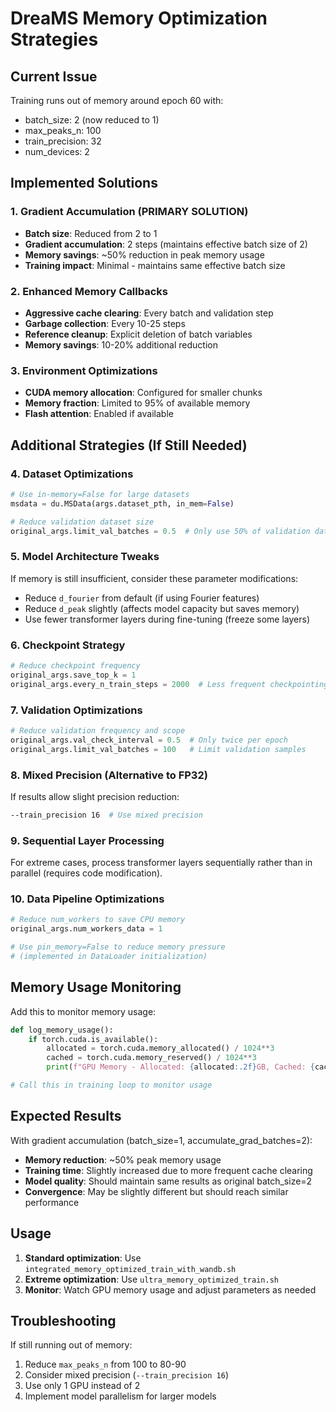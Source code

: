 # DreaMS Memory Optimization Strategies

## Current Issue
Training runs out of memory around epoch 60 with:
- batch_size: 2 (now reduced to 1)
- max_peaks_n: 100
- train_precision: 32
- num_devices: 2

## Implemented Solutions

### 1. Gradient Accumulation (PRIMARY SOLUTION)
- **Batch size**: Reduced from 2 to 1
- **Gradient accumulation**: 2 steps (maintains effective batch size of 2)
- **Memory savings**: ~50% reduction in peak memory usage
- **Training impact**: Minimal - maintains same effective batch size

### 2. Enhanced Memory Callbacks
- **Aggressive cache clearing**: Every batch and validation step
- **Garbage collection**: Every 10-25 steps
- **Reference cleanup**: Explicit deletion of batch variables
- **Memory savings**: 10-20% additional reduction

### 3. Environment Optimizations
- **CUDA memory allocation**: Configured for smaller chunks
- **Memory fraction**: Limited to 95% of available memory
- **Flash attention**: Enabled if available

## Additional Strategies (If Still Needed)

### 4. Dataset Optimizations
```python
# Use in-memory=False for large datasets
msdata = du.MSData(args.dataset_pth, in_mem=False)

# Reduce validation dataset size
original_args.limit_val_batches = 0.5  # Only use 50% of validation data
```

### 5. Model Architecture Tweaks
If memory is still insufficient, consider these parameter modifications:
- Reduce `d_fourier` from default (if using Fourier features)
- Reduce `d_peak` slightly (affects model capacity but saves memory)
- Use fewer transformer layers during fine-tuning (freeze some layers)

### 6. Checkpoint Strategy
```python
# Reduce checkpoint frequency
original_args.save_top_k = 1
original_args.every_n_train_steps = 2000  # Less frequent checkpointing
```

### 7. Validation Optimizations
```python
# Reduce validation frequency and scope
original_args.val_check_interval = 0.5  # Only twice per epoch
original_args.limit_val_batches = 100   # Limit validation samples
```

### 8. Mixed Precision (Alternative to FP32)
If results allow slight precision reduction:
```bash
--train_precision 16  # Use mixed precision
```

### 9. Sequential Layer Processing
For extreme cases, process transformer layers sequentially rather than in parallel (requires code modification).

### 10. Data Pipeline Optimizations
```python
# Reduce num_workers to save CPU memory
original_args.num_workers_data = 1

# Use pin_memory=False to reduce memory pressure
# (implemented in DataLoader initialization)
```

## Memory Usage Monitoring

Add this to monitor memory usage:
```python
def log_memory_usage():
    if torch.cuda.is_available():
        allocated = torch.cuda.memory_allocated() / 1024**3
        cached = torch.cuda.memory_reserved() / 1024**3
        print(f"GPU Memory - Allocated: {allocated:.2f}GB, Cached: {cached:.2f}GB")

# Call this in training loop to monitor usage
```

## Expected Results

With gradient accumulation (batch_size=1, accumulate_grad_batches=2):
- **Memory reduction**: ~50% peak memory usage
- **Training time**: Slightly increased due to more frequent cache clearing
- **Model quality**: Should maintain same results as original batch_size=2
- **Convergence**: May be slightly different but should reach similar performance

## Usage

1. **Standard optimization**: Use `integrated_memory_optimized_train_with_wandb.sh`
2. **Extreme optimization**: Use `ultra_memory_optimized_train.sh`
3. **Monitor**: Watch GPU memory usage and adjust parameters as needed

## Troubleshooting

If still running out of memory:
1. Reduce `max_peaks_n` from 100 to 80-90
2. Consider mixed precision (`--train_precision 16`)
3. Use only 1 GPU instead of 2
4. Implement model parallelism for larger models
